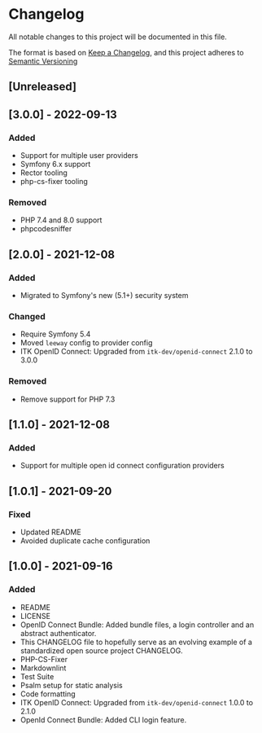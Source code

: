 # Changelog

All notable changes to this project will be documented in this file.

The format is based on [Keep a Changelog](https://keepachangelog.com/en/1.0.0/),
and this project adheres to [Semantic Versioning](https://semver.org/spec/v2.0.0.html)

## [Unreleased]

## [3.0.0] - 2022-09-13
### Added
- Support for multiple user providers 
- Symfony 6.x support
- Rector tooling
- php-cs-fixer tooling 

### Removed
- PHP 7.4 and 8.0 support
- phpcodesniffer

## [2.0.0] - 2021-12-08
### Added
- Migrated to Symfony's new (5.1+) security system
### Changed
- Require Symfony 5.4
- Moved `leeway` config to provider config
- ITK OpenID Connect: Upgraded from
  `itk-dev/openid-connect` 2.1.0 to 3.0.0
### Removed
- Remove support for PHP 7.3

## [1.1.0] - 2021-12-08
### Added
- Support for multiple open id connect configuration providers

## [1.0.1] - 2021-09-20
### Fixed
- Updated README 
- Avoided duplicate cache configuration

## [1.0.0] - 2021-09-16
### Added
- README
- LICENSE
- OpenID Connect Bundle: Added bundle files, a login controller and an abstract authenticator.
- This CHANGELOG file to hopefully serve as an evolving example of a
  standardized open source project CHANGELOG.
- PHP-CS-Fixer
- Markdownlint
- Test Suite
- Psalm setup for static analysis
- Code formatting
- ITK OpenID Connect: Upgraded from
  `itk-dev/openid-connect` 1.0.0 to 2.1.0
- OpenId Connect Bundle: Added CLI login feature.
